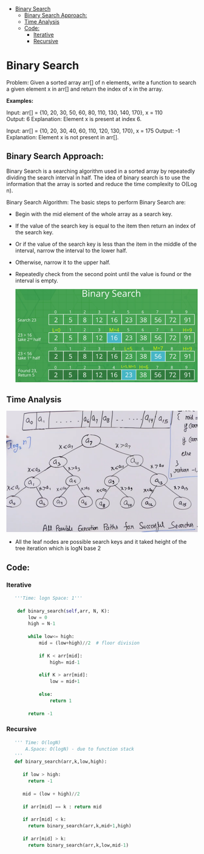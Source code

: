 - [Binary Search](#binary-search)
  - [Binary Search Approach:](#binary-search-approach)
  - [Time Analysis](#time-analysis)
  - [Code:](#code)
    - [Iterative](#iterative)
    - [Recursive](#recursive)

# Binary Search
Problem: Given a sorted array arr[] of n elements, write a function to search a given element x in arr[] and return the index of x in the array.

**Examples:**

Input: arr[] = {10, 20, 30, 50, 60, 80, 110, 130, 140, 170}, x = 110  
Output: 6
Explanation: Element x is present at index 6. 

Input: arr[] = {10, 20, 30, 40, 60, 110, 120, 130, 170}, x = 175
Output: -1
Explanation: Element x is not present in arr[].

## Binary Search Approach:

Binary Search is a searching algorithm used in a sorted array by repeatedly dividing the search interval in half. The idea of binary search is to use the information that the array is sorted and reduce the time complexity to O(Log n). 

Binary Search Algorithm: The basic steps to perform Binary Search are:

- Begin with the mid element of the whole array as a search key.
- If the value of the search key is equal to the item then return an index of the search key.
- Or if the value of the search key is less than the item in the middle of the interval, narrow the interval to the lower half.
- Otherwise, narrow it to the upper half.
- Repeatedly check from the second point until the value is found or the interval is empty.
  
  ![](Assets/2023-02-16-11-41-19.png)

## Time Analysis
![](Assets/2023-02-16-12-27-49.png)
- All the leaf nodes are possible search keys and it taked height of the tree iteration which is logN base 2

## Code:
### Iterative
```python
   '''Time: logn Space: 1'''

    def binary_search(self,arr, N, K):   
        low = 0
        high = N-1
        
        while low<= high:
            mid = (low+high)//2  # floor division
            
            if K < arr[mid]:
                high= mid-1
                
            elif K > arr[mid]:
                low = mid+1
            
            else:
                return 1
                
        return -1
```
### Recursive
```python
   ''' Time: O(logN)
       A.Space: O(logN) - due to function stack
   '''
   def binary_search(arr,k,low,high):

      if low > high:
        return -1
      
      mid = (low + high)//2

      if arr[mid] == k : return mid

      if arr[mid] < k:
        return binary_search(arr,k,mid+1,high)

      if arr[mid] > k:
        return binary_search(arr,k,low,mid-1)

```
